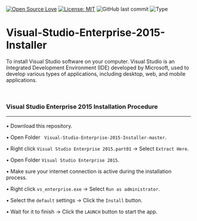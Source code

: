 [![Open Source Love](https://badges.frapsoft.com/os/v1/open-source.svg?style=flat)](https://github.com/ellerbrock/open-source-badges/)
[![License: MIT](https://img.shields.io/badge/License-MIT-blue.svg?logo=github&color=%23F7DF1E)](https://opensource.org/licenses/MIT)
![GitHub last commit](https://img.shields.io/github/last-commit/cakraawijaya/Visual-Studio-Enterprise-2015-Installer?logo=Codeforces&logoColor=white&color=%23F7DF1E)
![Type](https://img.shields.io/badge/Type-Installer-light.svg?style=flat&logo=gitbook&logoColor=white&color=%23F7DF1E)

# Visual-Studio-Enterprise-2015-Installer
To install Visual Studio software on your computer. Visual Studio is an Integrated Development Environment (IDE) developed by Microsoft, used to develop various types of applications, including desktop, web, and mobile applications.

<br>

### Visual Studio Enterprise 2015 Installation Procedure<hr>

• Download this repository.

• Open Folder ``` Visual-Studio-Enterprise-2015-Installer-master```.

• Right click ``` Visual Studio Enterprise 2015.part01 ``` -> Select ``` Extract Here ```.

• Open Folder ``` Visual Studio Enterprise 2015 ```.

• Make sure your internet connection is active during the installation process.

• Right click ``` vs_enterprise.exe ``` -> Select ``` Run as administrator ```.

• Select the ``` default ``` settings -> Click the ``` Install ``` button.

• Wait for it to finish -> Click the ``` LAUNCH ``` button to start the app.
